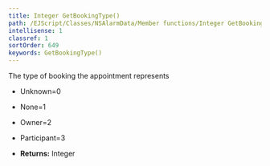 ```yaml
---
title: Integer GetBookingType()
path: /EJScript/Classes/NSAlarmData/Member functions/Integer GetBookingType()
intellisense: 1
classref: 1
sortOrder: 649
keywords: GetBookingType()
---
```



The type of booking the appointment represents
* Unknown=0
* None=1
* Owner=2
* Participant=3


* **Returns:** Integer


